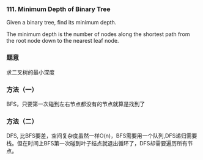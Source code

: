 ### 111\. Minimum Depth of Binary Tree

Given a binary tree, find its minimum depth.

The minimum depth is the number of nodes along the shortest path from the root node down to the nearest leaf node.

### 题意
求二叉树的最小深度

### 方法（一）
BFS，只要第一次碰到左右节点都没有的节点就算是找到了

### 方法（二）
DFS, 比BFS要差，空间复杂度虽然一样O(n)，BFS需要用一个队列,DFS递归需要栈。但在时间上BFS第一次碰到叶子结点就退出循环了，DFS却需要遍历所有节点。